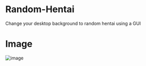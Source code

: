 # Random-Hentai
Change your desktop background to random hentai using a GUI

# Image
![image](https://user-images.githubusercontent.com/75084509/123024873-c69b5580-d3a7-11eb-8882-c770f2a97b41.png)
